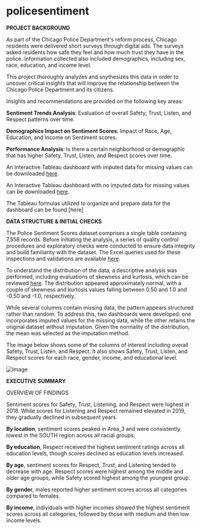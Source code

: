 # policesentiment
**PROJECT BACKGROUND**

As part of the Chicago Police Department's reform process, Chicago residents were delivered short surveys through digital ads. The surveys asked residents how safe they feel and how much trust they have in the police. Information collected also included demographics, including sex, race, education, and income level.

This project thoroughly analyzes and snythesizes this data in order to uncover critical insights that will improve the relationship between the Chicago Police Department and its citizens.

Insights and recommendations are provided on the following key areas:

**Sentiment Trends Analysis**: Evaluation of overall Safety, Trust, Listen, and Respect patterns over time.

**Demographics Impact on Sentiment Scores**: Impact of Race, Age, Education, and Income on Sentiment scores.

**Performance Analysis**: Is there a certain neighborhood or demographic that has higher Safety, Trust, Listen, and Respect scores over time.

An Interactive Tableau dashboard with imputed data for missing values can be downloaded [here](https://github.com/puhan63/policesentiment/blob/main/Police%20Sentiment%20Scores.twbx).

An Interactive Tableau dashboard with no imputed data for missing values can be downloaded [here](https://github.com/puhan63/policesentiment/blob/main/Police%20Sentiment%20with%20Missing%20Data.twbx).

The Tableau formulas utilized to organize and prepare data for the dashboard can be found [here]

**DATA STRUCTURE & INITIAL CHECKS**

The Police Sentiment Scores dataset comprises a single table containing 7,558 records. Before initiating the analysis, a series of quality control procedures and exploratory checks were conducted to ensure data integrity and build familiarity with the dataset. The Excel queries used for these inspections and validations are available [here](https://github.com/puhan63/policesentiment/blob/main/Police%20Sentiment%20Missing%20Data%20Analysis.xlsx).

To understand the distribution of the data, a descriptive analysis was performed, including evaluations of skewness and kurtosis, which can be reviewed [here](https://github.com/puhan63/policesentiment/blob/main/Police%20Sentiment%20Descriptive%20Statistics.xlsx). The distribution appeared approximately normal, with a couple of skewness and kurtosis values falling between 0.50 and 1.0 and -0.50 and -1.0, respectively.

While several columns contain missing data, the pattern appears structured rather than random. To address this, two dashboards were developed: one incorporates imputed values for the missing data, while the other retains the original dataset without imputation. Given the normality of the distribution, the mean was selected as the imputation method.

The image below shows some of the columns of interest including overall Safety, Trust, Listen, and Respect. It also shows Safety, Trust, Listen, and Respect scores for each race, gender, income, and educational level. 

![Image](https://github.com/user-attachments/assets/b2c08ab9-31ac-46f5-9dba-d9ca10cdf83c)

**EXECUTIVE SUMMARY**

OVERVIEW OF FINDINGS

Sentiment scores for Safety, Trust, Listening, and Respect were highest in 2018. While scores for Listening and Respect remained elevated in 2019, they gradually declined in subsequent years.

**By location**, sentiment scores peaked in Area_3 and were consistently lowest in the SOUTH region across all racial groups.

**By education**, Respect received the highest sentiment ratings across all education levels, though scores declined as education levels increased.

**By age**, sentiment scores for Respect, Trust, and Listening tended to decrease with age. Respect scores were highest among the middle and older age groups, while Safety scored highest among the youngest group.

**By gender**, males reported higher sentiment scores across all categories compared to females.

**By income**, individuals with higher incomes showed the highest sentiment scores across all categories, followed by those with medium and then low income levels.

